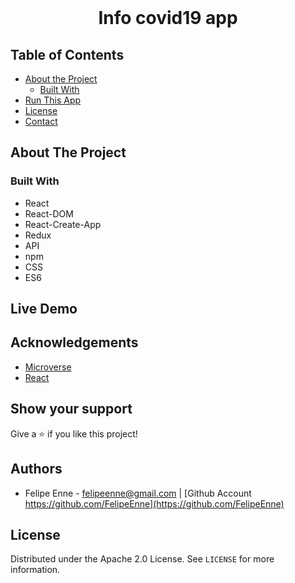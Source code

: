 <br />
<h1 align="center">Info covid19 app</h1>

## Table of Contents

- [About the Project](#about-the-project)
  - [Built With](#built-with)
- [Run This App](#run-this-app)
- [License](#license)
- [Contact](#contact)

## About The Project


### Built With
- React
- React-DOM
- React-Create-App
- Redux
- API
- npm
- CSS
- ES6

## Live Demo


## Acknowledgements

- [Microverse](https://www.microverse.org/)
- [React](https://reactjs.org/)

## Show your support

Give a ⭐️ if you like this project!

## Authors

- Felipe Enne - felipeenne@gmail.com | [Github Account https://github.com/FelipeEnne](https://github.com/FelipeEnne)


## License

Distributed under the Apache 2.0 License. See `LICENSE` for more information.